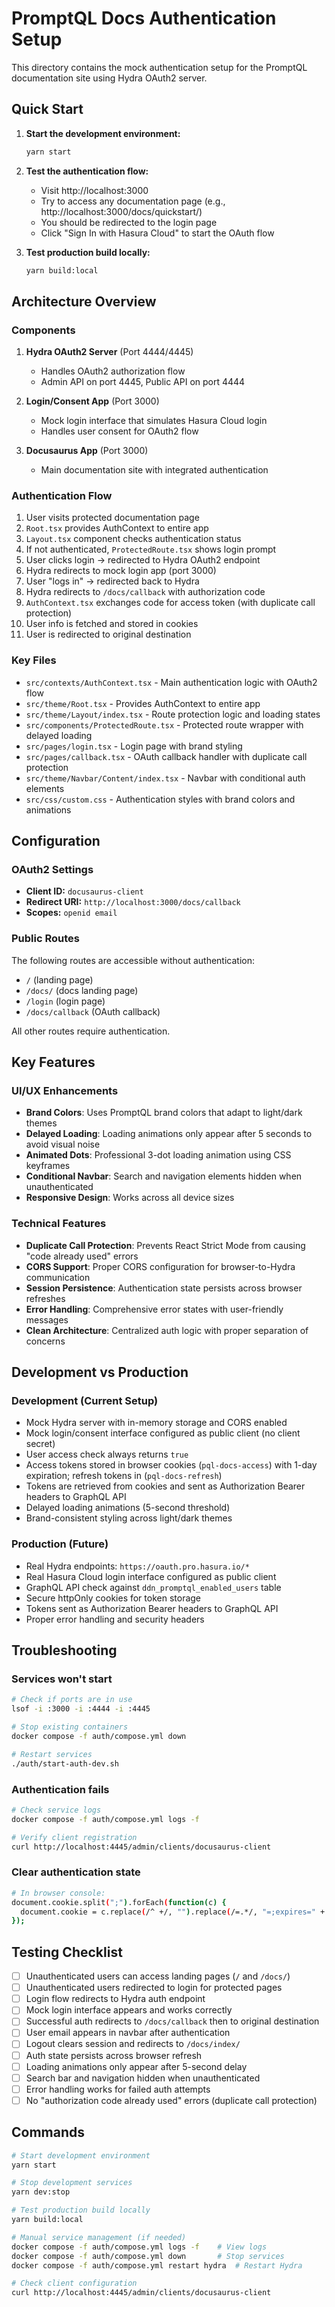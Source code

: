 # PromptQL Docs Authentication Setup

This directory contains the mock authentication setup for the PromptQL documentation site using Hydra OAuth2 server.

## Quick Start

1. **Start the development environment:**
   ```bash
   yarn start
   ```

2. **Test the authentication flow:**
   - Visit http://localhost:3000
   - Try to access any documentation page (e.g., http://localhost:3000/docs/quickstart/)
   - You should be redirected to the login page
   - Click "Sign In with Hasura Cloud" to start the OAuth flow

3. **Test production build locally:**
   ```bash
   yarn build:local
   ```

## Architecture Overview

### Components

1. **Hydra OAuth2 Server** (Port 4444/4445)
   - Handles OAuth2 authorization flow
   - Admin API on port 4445, Public API on port 4444

2. **Login/Consent App** (Port 3000)
   - Mock login interface that simulates Hasura Cloud login
   - Handles user consent for OAuth2 flow

3. **Docusaurus App** (Port 3000)
   - Main documentation site with integrated authentication

### Authentication Flow

1. User visits protected documentation page
2. `Root.tsx` provides AuthContext to entire app
3. `Layout.tsx` component checks authentication status
4. If not authenticated, `ProtectedRoute.tsx` shows login prompt
5. User clicks login → redirected to Hydra OAuth2 endpoint
6. Hydra redirects to mock login app (port 3000)
7. User "logs in" → redirected back to Hydra
8. Hydra redirects to `/docs/callback` with authorization code
9. `AuthContext.tsx` exchanges code for access token (with duplicate call protection)
10. User info is fetched and stored in cookies
11. User is redirected to original destination

### Key Files

- `src/contexts/AuthContext.tsx` - Main authentication logic with OAuth2 flow
- `src/theme/Root.tsx` - Provides AuthContext to entire app
- `src/theme/Layout/index.tsx` - Route protection logic and loading states
- `src/components/ProtectedRoute.tsx` - Protected route wrapper with delayed loading
- `src/pages/login.tsx` - Login page with brand styling
- `src/pages/callback.tsx` - OAuth callback handler with duplicate call protection
- `src/theme/Navbar/Content/index.tsx` - Navbar with conditional auth elements
- `src/css/custom.css` - Authentication styles with brand colors and animations

## Configuration

### OAuth2 Settings
- **Client ID:** `docusaurus-client`
- **Redirect URI:** `http://localhost:3000/docs/callback`
- **Scopes:** `openid email`

### Public Routes
The following routes are accessible without authentication:
- `/` (landing page)
- `/docs/` (docs landing page)
- `/login` (login page)
- `/docs/callback` (OAuth callback)

All other routes require authentication.

## Key Features

### UI/UX Enhancements
- **Brand Colors**: Uses PromptQL brand colors that adapt to light/dark themes
- **Delayed Loading**: Loading animations only appear after 5 seconds to avoid visual noise
- **Animated Dots**: Professional 3-dot loading animation using CSS keyframes
- **Conditional Navbar**: Search and navigation elements hidden when unauthenticated
- **Responsive Design**: Works across all device sizes

### Technical Features
- **Duplicate Call Protection**: Prevents React Strict Mode from causing "code already used" errors
- **CORS Support**: Proper CORS configuration for browser-to-Hydra communication
- **Session Persistence**: Authentication state persists across browser refreshes
- **Error Handling**: Comprehensive error states with user-friendly messages
- **Clean Architecture**: Centralized auth logic with proper separation of concerns

## Development vs Production

### Development (Current Setup)
- Mock Hydra server with in-memory storage and CORS enabled
- Mock login/consent interface configured as public client (no client secret)
- User access check always returns `true`
- Access tokens stored in browser cookies (`pql-docs-access`) with 1-day expiration; refresh tokens in (`pql-docs-refresh`)
- Tokens are retrieved from cookies and sent as Authorization Bearer headers to GraphQL API
- Delayed loading animations (5-second threshold)
- Brand-consistent styling across light/dark themes

### Production (Future)
- Real Hydra endpoints: `https://oauth.pro.hasura.io/*`
- Real Hasura Cloud login interface configured as public client
- GraphQL API check against `ddn_promptql_enabled_users` table
- Secure httpOnly cookies for token storage
- Tokens sent as Authorization Bearer headers to GraphQL API
- Proper error handling and security headers

## Troubleshooting

### Services won't start
```bash
# Check if ports are in use
lsof -i :3000 -i :4444 -i :4445

# Stop existing containers
docker compose -f auth/compose.yml down

# Restart services
./auth/start-auth-dev.sh
```

### Authentication fails
```bash
# Check service logs
docker compose -f auth/compose.yml logs -f

# Verify client registration
curl http://localhost:4445/admin/clients/docusaurus-client
```

### Clear authentication state
```bash
# In browser console:
document.cookie.split(";").forEach(function(c) { 
  document.cookie = c.replace(/^ +/, "").replace(/=.*/, "=;expires=" + new Date().toUTCString() + ";path=/"); 
});
```

## Testing Checklist

- [ ] Unauthenticated users can access landing pages (`/` and `/docs/`)
- [ ] Unauthenticated users redirected to login for protected pages
- [ ] Login flow redirects to Hydra auth endpoint
- [ ] Mock login interface appears and works correctly
- [ ] Successful auth redirects to `/docs/callback` then to original destination
- [ ] User email appears in navbar after authentication
- [ ] Logout clears session and redirects to `/docs/index/`
- [ ] Auth state persists across browser refresh
- [ ] Loading animations only appear after 5-second delay
- [ ] Search bar and navigation hidden when unauthenticated
- [ ] Error handling works for failed auth attempts
- [ ] No "authorization code already used" errors (duplicate call protection)

## Commands

```bash
# Start development environment
yarn start

# Stop development services
yarn dev:stop

# Test production build locally
yarn build:local

# Manual service management (if needed)
docker compose -f auth/compose.yml logs -f    # View logs
docker compose -f auth/compose.yml down       # Stop services
docker compose -f auth/compose.yml restart hydra  # Restart Hydra

# Check client configuration
curl http://localhost:4445/admin/clients/docusaurus-client
```
